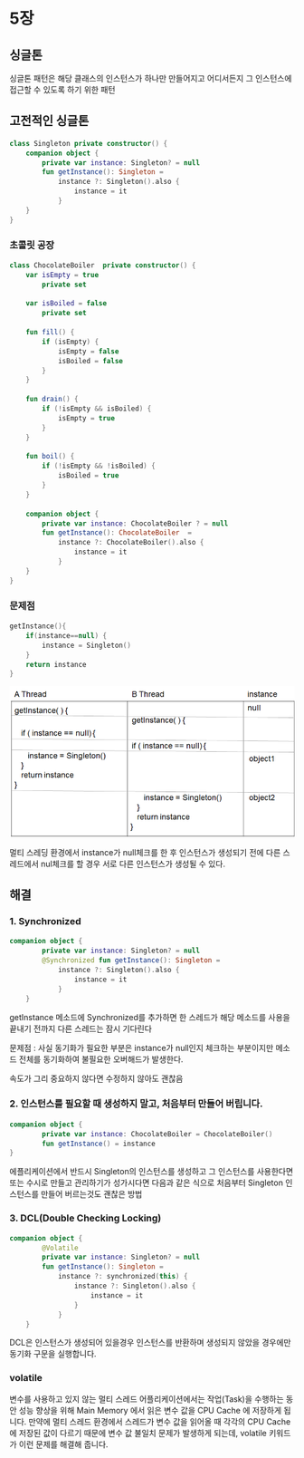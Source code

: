 # 5장

## 싱글톤

싱글톤 패턴은 해당 클래스의 인스턴스가 하나만 만들어지고 어디서든지 그 인스턴스에 접근할 수 있도록 하기 위한 패턴

## 고전적인 싱글톤

```kotlin
class Singleton private constructor() {
    companion object {
        private var instance: Singleton? = null
        fun getInstance(): Singleton =
            instance ?: Singleton().also {
                instance = it
            }
    }
}
```

### 초콜릿 공장

```kotlin
class ChocolateBoiler  private constructor() {
    var isEmpty = true
        private set

    var isBoiled = false
        private set

    fun fill() {
        if (isEmpty) {
            isEmpty = false
            isBoiled = false
        }
    }

    fun drain() {
        if (!isEmpty && isBoiled) {
            isEmpty = true
        }
    }

    fun boil() {
        if (!isEmpty && !isBoiled) {
            isBoiled = true
        }
    }

    companion object {
        private var instance: ChocolateBoiler ? = null
        fun getInstance(): ChocolateBoiler  =
            instance ?: ChocolateBoiler().also {
                instance = it
            }
    }
}
```

### 문제점

```kotlin
getInstance(){
	if(instance==null) {
		instance = Singleton()
	}
	return instance
}
```

![Untitled](05/01.png)

멀티 스레딩 환경에서 instance가 null체크를 한 후 인스턴스가 생성되기 전에 다른 스레드에서 nul체크를 할 경우 서로 다른 인스턴스가 생성될 수 있다.

## 해결

### 1. Synchronized

```kotlin
companion object {
        private var instance: Singleton? = null
        @Synchronized fun getInstance(): Singleton =
            instance ?: Singleton().also {
                instance = it
            }
    }
```

getInstance 메소드에 Synchronized를 추가하면 한 스레드가 해당 메소드를 사용을 끝내기 전까지 다른 스레드는 잠시 기다린다

문제점 : 사실 동기화가 필요한 부분은 instance가 null인지 체크하는 부분이지만 메소드 전체를 동기화하여 불필요한 오버해드가 발생한다.

속도가 그리 중요하지 않다면 수정하지 않아도 괜찮음

### 2. 인스턴스를 필요할 때 생성하지 말고, 처음부터 만들어 버립니다.

```kotlin
companion object {
        private var instance: ChocolateBoiler = ChocolateBoiler()
        fun getInstance() = instance
}
```

에플리케이션에서 반드시 Singleton의 인스턴스를 생성하고 그 인스턴스를 사용한다면 또는 수시로 만들고 관리하기가 성가시다면 다음과 같은 식으로 처음부터 Singleton 인스턴스를 만들어 버르는것도 괜찮은 방법

### 3. DCL(Double Checking Locking)

```kotlin
companion object {
        @Volatile
        private var instance: Singleton? = null
        fun getInstance(): Singleton =
            instance ?: synchronized(this) {
                instance ?: Singleton().also {
                    instance = it
                }
            }
    }
```

DCL은 인스턴스가 생성되어 있을경우 인스턴스를 반환하며 생성되지 않았을 경우에만 동기화 구문을 실행합니다.

### volatile

변수를 사용하고 있지 않는 멀티 스레드 어플리케이션에서는 작업(Task)을 수행하는 동안 성능 향상을 위해 Main Memory 에서 읽은 변수 값을 CPU Cache 에 저장하게 됩니다. 만약에 멀티 스레드 환경에서 스레드가 변수 값을 읽어올 때 각각의 CPU Cache 에 저장된 값이 다르기 때문에 변수 값 불일치 문제가 발생하게 되는데, volatile 키워드가 이런 문제를 해결해 줍니다.